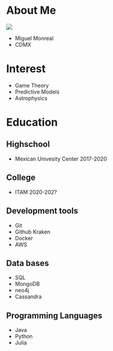 # About Me

![](MiguelMonr.github.io/images/Miguel.jpeg)

 - Miguel Monreal
 - CDMX

# Interest 
 - Game Theory
 - Predictive Models
 - Astrophysics

# Education
## Highschool 
- Mexican Univesity Center  2017-2020

## College 
- ITAM   2020-202?

## Development tools 
- Git
- Github Kraken
- Docker
- AWS

## Data bases
- SQL
- MongoDB
- neo4j
- Cassandra

## Programming Languages
- Java
- Python
- Julia




